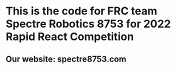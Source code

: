 # This is the code for FRC team Spectre Robotics 8753 for 2022 Rapid React Competition
## Our website: spectre8753.com
